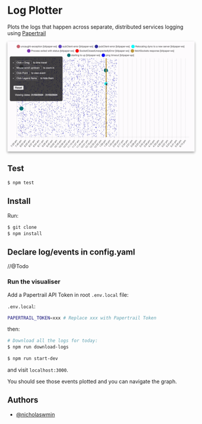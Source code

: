 # Log Plotter

Plots the logs that happen across separate, distributed services logging using [Papertrail][pt]

<p align="center">
  <img
  alt="Running time plot showing a suspected cause of high-frequency disconnections" src="images/demo.gif"
  style="box-shadow: 0 3px 6px rgba(0,0,0,0.16), 0 3px 6px rgba(0,0,0,0.23);">
</p>

## Test

```sh
$ npm test
```

## Install

Run:

```bash
$ git clone
$ npm install
```

## Declare log/events in config.yaml

//@Todo

### Run the visualiser

Add a Papertrail API Token in root `.env.local` file:

`.env.local`:

```sh
PAPERTRAIL_TOKEN=xxx # Replace xxx with Papertrail Token
```

then:

```bash
# Download all the logs for today:
$ npm run download-logs
```

```bash
$ npm run start-dev
```  

and visit `localhost:3000`.

You should see those events plotted and you can navigate the graph.

## Authors

- [@nicholaswmin](https://github.com/nicholaswmin)

[pt]: https://www.papertrail.com/
[kmeans]: https://en.wikipedia.org/wiki/K-means_clustering
